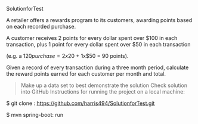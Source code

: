 SolutionforTest

A retailer offers a rewards program to its customers, awarding points based on each recorded purchase.

A customer receives 2 points for every dollar spent over $100 in each transaction, plus 1 point for every dollar spent over $50 in each transaction 

(e.g. a $120 purchase = 2x$20 + 1x$50 = 90 points).

Given a record of every transaction during a three month period, calculate the reward points earned for each customer per month and total.

>Make up a data set to best demonstrate the solution
Check solution into GitHub
Instructions for running the project on a local machine:

$ git clone : https://github.com/harris494/SolutionforTest.git

$ mvn spring-boot: run